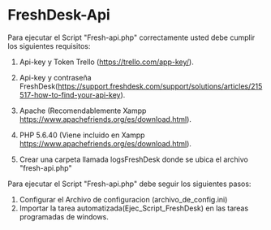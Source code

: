 # FreshDesk-Api

Para ejecutar el Script "Fresh-api.php" correctamente usted debe cumplir los siguientes requisitos:
1.	Api-key y Token Trello (https://trello.com/app-key/).

2.	Api-key y contraseña FreshDesk(https://support.freshdesk.com/support/solutions/articles/215517-how-to-find-your-api-key).

3.	Apache (Recomendablemente Xampp https://www.apachefriends.org/es/download.html).

4.	PHP 5.6.40 (Viene incluido en Xampp https://www.apachefriends.org/es/download.html).

5. Crear una carpeta llamada logsFreshDesk donde se ubica el archivo "fresh-api.php"

Para ejecutar el Script "Fresh-api.php" debe seguir los siguientes pasos:

1. Configurar el Archivo de configuracion (archivo_de_config.ini)
2. Importar la tarea automatizada(Ejec_Script_FreshDesk) en las tareas programadas de windows.
